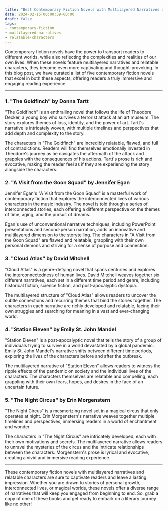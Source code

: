 ```yaml
---
title: "Best Contemporary Fiction Novels with Multilayered Narratives and Relatable Characters"
date: 2024-02-15T00:00:59+00:00
draft: false
tags: 
- contemporary-fiction
- multilayered-narratives
- relatable-characters
---
```


Contemporary fiction novels have the power to transport readers to different worlds, while also reflecting the complexities and realities of our own lives. When these novels feature multilayered narratives and relatable characters, they become even more captivating and thought-provoking. In this blog post, we have curated a list of five contemporary fiction novels that excel in both these aspects, offering readers a truly immersive and engaging reading experience.

---

### 1. "The Goldfinch" by Donna Tartt

"The Goldfinch" is an enthralling novel that follows the life of Theodore Decker, a young boy who survives a terrorist attack at an art museum. The story explores themes of loss, identity, and the power of art. Tartt's narrative is intricately woven, with multiple timelines and perspectives that add depth and complexity to the story.

The characters in "The Goldfinch" are incredibly relatable, flawed, and full of contradictions. Readers will find themselves emotionally invested in Theodore's journey as he navigates the aftermath of the attack and grapples with the consequences of his actions. Tartt's prose is rich and evocative, making the reader feel as if they are experiencing the story alongside the characters.

### 2. "A Visit from the Goon Squad" by Jennifer Egan

Jennifer Egan's "A Visit from the Goon Squad" is a masterful work of contemporary fiction that explores the interconnected lives of various characters in the music industry. The novel is told through a series of interconnected stories, each offering a different perspective on the themes of time, aging, and the pursuit of dreams.

Egan's use of unconventional narrative techniques, including PowerPoint presentations and second-person narration, adds an innovative and multilayered dimension to the storytelling. The characters in "A Visit from the Goon Squad" are flawed and relatable, grappling with their own personal demons and striving for a sense of purpose and connection.

### 3. "Cloud Atlas" by David Mitchell

"Cloud Atlas" is a genre-defying novel that spans centuries and explores the interconnectedness of human lives. David Mitchell weaves together six different narratives, each set in a different time period and genre, including historical fiction, science fiction, and post-apocalyptic dystopia.

The multilayered structure of "Cloud Atlas" allows readers to uncover the subtle connections and recurring themes that bind the stories together. The characters in each narrative are richly developed and relatable, facing their own struggles and searching for meaning in a vast and ever-changing world.

### 4. "Station Eleven" by Emily St. John Mandel

"Station Eleven" is a post-apocalyptic novel that tells the story of a group of individuals trying to survive in a world devastated by a global pandemic. Emily St. John Mandel's narrative shifts between different time periods, exploring the lives of the characters before and after the outbreak.

The multilayered narrative of "Station Eleven" allows readers to witness the ripple effects of the pandemic on society and the individual lives of the characters. The characters themselves are relatable and compelling, each grappling with their own fears, hopes, and desires in the face of an uncertain future.

### 5. "The Night Circus" by Erin Morgenstern

"The Night Circus" is a mesmerizing novel set in a magical circus that only operates at night. Erin Morgenstern's narrative weaves together multiple timelines and perspectives, immersing readers in a world of enchantment and wonder.

The characters in "The Night Circus" are intricately developed, each with their own motivations and secrets. The multilayered narrative allows readers to unravel the mysteries of the circus and the intricate relationships between the characters. Morgenstern's prose is lyrical and evocative, creating a vivid and immersive reading experience.

---

These contemporary fiction novels with multilayered narratives and relatable characters are sure to captivate readers and leave a lasting impression. Whether you are drawn to stories of personal growth, interconnected lives, or magical worlds, these novels offer a diverse range of narratives that will keep you engaged from beginning to end. So, grab a copy of one of these books and get ready to embark on a literary journey like no other!